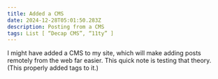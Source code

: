 ```yaml
---
title: Added a CMS
date: 2024-12-28T05:01:50.283Z
description: Posting from a CMS
tags: List [ “Decap CMS”, “11ty” ]
---
```

I might have added a CMS to my site, which will make adding posts remotely from the web far easier. This quick note is testing that theory. (This properly added tags to it.)
